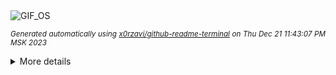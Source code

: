 <div align="justify">
<picture>
    <source media="(prefers-color-scheme: dark)" srcset="https://i.ibb.co/h8RXPjV/output-gif.gif">
    <source media="(prefers-color-scheme: light)" srcset="https://i.ibb.co/h8RXPjV/output-gif.gif">
    <img alt="GIF_OS" src="https://i.ibb.co/h8RXPjV/output-gif.gif">
</picture>

<sub><i>Generated automatically using [x0rzavi/github-readme-terminal](https://github.com/x0rzavi/github-readme-terminal) on Thu Dec 21 11:43:07 PM MSK 2023</i></sub>

<details>
<summary>More details</summary>

</details>
</div>

<!-- Image deletion URL: https://ibb.co/3hyfDqc/ca2cd69d6275b01d97bd4ae3ad096434 -->